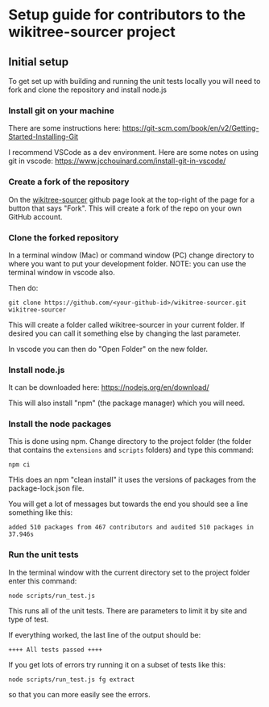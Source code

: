 # Setup guide for contributors to the wikitree-sourcer project

## Initial setup

To get set up with building and running the unit tests locally you will need to fork and clone the repository and install node.js

### Install git on your machine

There are some instructions here: https://git-scm.com/book/en/v2/Getting-Started-Installing-Git

I recommend VSCode as a dev environment. Here are some notes on using git in vscode: https://www.jcchouinard.com/install-git-in-vscode/

### Create a fork of the repository

On the [wikitree-sourcer](https://github.com/RobPavey/wikitree-sourcer) github page look at the top-right of the page for a button that says "Fork". This will create a fork of the repo on your own GitHub account.

### Clone the forked repository

In a terminal window (Mac) or command window (PC) change directory to where you want to put your development folder. NOTE: you can use the terminal window in vscode also.

Then do:

`git clone https://github.com/<your-github-id>/wikitree-sourcer.git wikitree-sourcer`

This will create a folder called wikitree-sourcer in your current folder. If desired you can call it something else by changing the last parameter.

In vscode you can then do "Open Folder" on the new folder.

### Install node.js

It can be downloaded here: https://nodejs.org/en/download/

This will also install "npm" (the package manager) which you will need.

### Install the node packages

This is done using npm. Change directory to the project folder (the folder that contains the `extensions` and `scripts` folders) and type this command:

`npm ci`

THis does an npm "clean install" it uses the versions of packages from the package-lock.json file.

You will get a lot of messages but towards the end you should see a line something like this:

`added 510 packages from 467 contributors and audited 510 packages in 37.946s`

### Run the unit tests

In the terminal window with the current directory set to the project folder enter this command:

`node scripts/run_test.js`

This runs all of the unit tests. There are parameters to limit it by site and type of test.

If everything worked, the last line of the output should be:

`++++ All tests passed ++++`

If you get lots of errors try running it on a subset of tests like this:

`node scripts/run_test.js fg extract`

so that you can more easily see the errors.
